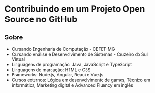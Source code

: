 # Contribuindo em um Projeto Open Source no GitHub

## Sobre

- Cursando Engenharia de Computação - CEFET-MG
- Cursando Análise e Desenvolvimento de Sistemas - Cruzeiro do Sul Virtual
- Linguagens de programação: Java, JavaScript e TypeScript
- Linguagens de marcação: HTML e CSS
- Frameworks: Node.js, Angular, React e Vue.js
- Cursos externos: Lógica em desenvolvimento de games, Técnico em informática, Marketing digital e Advanced Fluency em inglês
